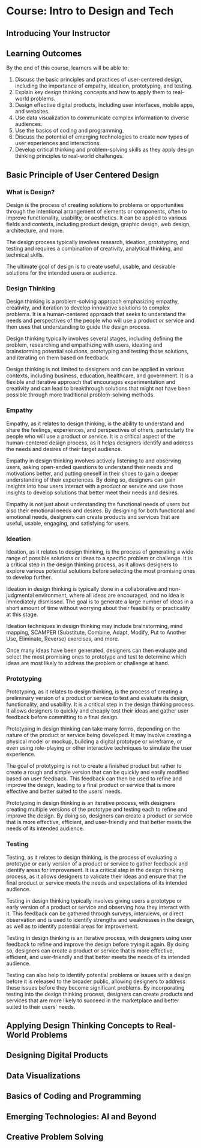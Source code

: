 # Course: Intro to Design and Tech

## Introducing Your Instructor

## Learning Outcomes

By the end of this course, learners will be able to:

1. Discuss the basic principles and practices of user-centered design, including the importance of empathy, ideation, prototyping, and testing.
1. Explain key design thinking concepts and how to apply them to real-world problems.
1. Design effective digital products, including user interfaces, mobile apps, and websites.
1. Use data visualization to communicate complex information to diverse audiences.
1. Use the basics of coding and programming.
1. Discuss the potential of emerging technologies to create new types of user experiences and interactions.
1. Develop critical thinking and problem-solving skills as they apply design thinking principles to real-world challenges.

## Basic Principle of User Centered Design

### What is Design?

Design is the process of creating solutions to problems or opportunities through the intentional arrangement of elements or components, often to improve functionality, usability, or aesthetics. It can be applied to various fields and contexts, including product design, graphic design, web design, architecture, and more. 

The design process typically involves research, ideation, prototyping, and testing and requires a combination of creativity, analytical thinking, and technical skills. 

The ultimate goal of design is to create useful, usable, and desirable solutions for the intended users or audience.

### Design Thinking

Design thinking is a problem-solving approach emphasizing empathy, creativity, and iteration to develop innovative solutions to complex problems. It is a human-centered approach that seeks to understand the needs and perspectives of the people who will use a product or service and then uses that understanding to guide the design process.

Design thinking typically involves several stages, including defining the problem, researching and empathizing with users, ideating and brainstorming potential solutions, prototyping and testing those solutions, and iterating on them based on feedback.

Design thinking is not limited to designers and can be applied in various contexts, including business, education, healthcare, and government. It is a flexible and iterative approach that encourages experimentation and creativity and can lead to breakthrough solutions that might not have been possible through more traditional problem-solving methods.

### Empathy

Empathy, as it relates to design thinking, is the ability to understand and share the feelings, experiences, and perspectives of others, particularly the people who will use a product or service. It is a critical aspect of the human-centered design process, as it helps designers identify and address the needs and desires of their target audience.

Empathy in design thinking involves actively listening to and observing users, asking open-ended questions to understand their needs and motivations better, and putting oneself in their shoes to gain a deeper understanding of their experiences. By doing so, designers can gain insights into how users interact with a product or service and use those insights to develop solutions that better meet their needs and desires.

Empathy is not just about understanding the functional needs of users but also their emotional needs and desires. By designing for both functional and emotional needs, designers can create products and services that are useful, usable, engaging, and satisfying for users.

### Ideation

Ideation, as it relates to design thinking, is the process of generating a wide range of possible solutions or ideas to a specific problem or challenge. It is a critical step in the design thinking process, as it allows designers to explore various potential solutions before selecting the most promising ones to develop further.

Ideation in design thinking is typically done in a collaborative and non-judgmental environment, where all ideas are encouraged, and no idea is immediately dismissed. The goal is to generate a large number of ideas in a short amount of time without worrying about their feasibility or practicality at this stage.

Ideation techniques in design thinking may include brainstorming, mind mapping, SCAMPER (Substitute, Combine, Adapt, Modify, Put to Another Use, Eliminate, Reverse) exercises, and more.

Once many ideas have been generated, designers can then evaluate and select the most promising ones to prototype and test to determine which ideas are most likely to address the problem or challenge at hand.

### Prototyping

Prototyping, as it relates to design thinking, is the process of creating a preliminary version of a product or service to test and evaluate its design, functionality, and usability. It is a critical step in the design thinking process. It allows designers to quickly and cheaply test their ideas and gather user feedback before committing to a final design.

Prototyping in design thinking can take many forms, depending on the nature of the product or service being developed. It may involve creating a physical model or mockup, building a digital prototype or wireframe, or even using role-playing or other interactive techniques to simulate the user experience.

The goal of prototyping is not to create a finished product but rather to create a rough and simple version that can be quickly and easily modified based on user feedback. This feedback can then be used to refine and improve the design, leading to a final product or service that is more effective and better suited to the users' needs.

Prototyping in design thinking is an iterative process, with designers creating multiple versions of the prototype and testing each to refine and improve the design. By doing so, designers can create a product or service that is more effective, efficient, and user-friendly and that better meets the needs of its intended audience.

### Testing

Testing, as it relates to design thinking, is the process of evaluating a prototype or early version of a product or service to gather feedback and identify areas for improvement. It is a critical step in the design thinking process, as it allows designers to validate their ideas and ensure that the final product or service meets the needs and expectations of its intended audience.

Testing in design thinking typically involves giving users a prototype or early version of a product or service and observing how they interact with it. This feedback can be gathered through surveys, interviews, or direct observation and is used to identify strengths and weaknesses in the design, as well as to identify potential areas for improvement.

Testing in design thinking is an iterative process, with designers using user feedback to refine and improve the design before trying it again. By doing so, designers can create a product or service that is more effective, efficient, and user-friendly and that better meets the needs of its intended audience.

Testing can also help to identify potential problems or issues with a design before it is released to the broader public, allowing designers to address these issues before they become significant problems. By incorporating testing into the design thinking process, designers can create products and services that are more likely to succeed in the marketplace and better suited to their users' needs.

## Applying Design Thinking Concepts to Real-World Problems

## Designing Digital Products

## Data Visualizations

## Basics of Coding and Programming

## Emerging Technologies: AI and Beyond

## Creative Problem Solving
